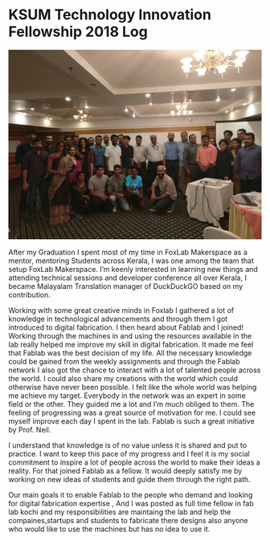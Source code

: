 # KSUM Technology Innovation Fellowship 2018 Log 

<img src="/res/img/FirstInductionProgram.jpg" alt="Fellowship Induction Programme">

After my Graduation I spent most of my time in FoxLab Makerspace as a mentor, mentoring Students across Kerala, I was one among the team that setup FoxLab Makerspace. I’m keenly interested in learning new things and attending technical sessions and developer conference all over Kerala, I became Malayalam Translation manager of DuckDuckGO based on my contribution.

Working with some great creative minds in Foxlab I gathered a lot of knowledge in technological advancements and through them I got introduced to digital fabrication. I then heard about Fablab and I joined! Working through the machines in and using the resources available in the lab really helped me improve my skill in digital fabrication. It made me feel that Fablab was the best decision of my life. All the necessary knowledge could be gained from the weekly assignments and through the Fablab network I also got the chance to interact with a lot of talented people across the world. I could also share my creations with the world which could otherwise have never been possible. I felt like the whole world was helping me achieve my target. Everybody in the network was an expert in some field or the other. They guided me a lot and I’m much obliged to them. The feeling of progressing was a great source of motivation for me. I could see myself improve each day I spent in the lab. Fablab is such a great initiative by Prof. Neil.

I understand that knowledge is of no value unless it is shared and put to practice. I want to keep this pace of my progress and I feel it is my social commitment to inspire a lot of people across the world to make their ideas a reality. For that joined Fablab as a fellow. It would deeply satisfy me by working on new ideas of students and guide them through the right path.

Our main goals it to enable Fablab to the people who demand and looking for digital fabrication expertise , And I was posted as full time fellow in fab lab kochi and my responsibilities are maintaing the lab and help the compaines,startups and students to fabricate there designs also anyone who would like to use the machines but has no idea to use it.



